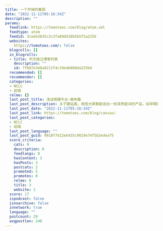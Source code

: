 ```yaml
---
title: 一个坏掉的番茄
date: "2022-11-11T05:16:34Z"
description: ""
params:
  feedlink: https://tomotoes.com/blog/atom.xml
  feedtype: atom
  feedid: 3ceeb3835c3c3fa89dd18b5b5f5a2256
  websites:
    https://tomotoes.com/: false
  blogrolls: []
  in_blogrolls:
  - title: 中文独立博客列表
    description: ""
    id: 7fb87e348a8211f4c19e4b0b0da225bd
  recommended: []
  recommender: []
  categories:
  - NCLC
  - 前端
  relme: {}
  last_post_title: 浅谈搭建平台-画布篇
  last_post_description: 关于建站类，相信大家都能说出一些耳熟能详的产品，如早期的 Dreamweaver、获取上亿投资的Webflow 以及
  last_post_date: "2022-11-11T05:16:34Z"
  last_post_link: https://tomotoes.com/blog/canvas/
  last_post_categories:
  - NCLC
  - 前端
  last_post_language: ""
  last_post_guid: 9918f7d12eb435c9819e74f5b2edea75
  score_criteria:
    cats: 0
    description: 0
    feedlangs: 0
    hasContent: 3
    hasPosts: 3
    postcats: 2
    promoted: 5
    promotes: 0
    relme: 0
    title: 3
    website: 1
  score: 17
  ispodcast: false
  isnoarchive: false
  innetwork: true
  language: ""
  postcount: 29
  avgpostlen: 248
---
```

